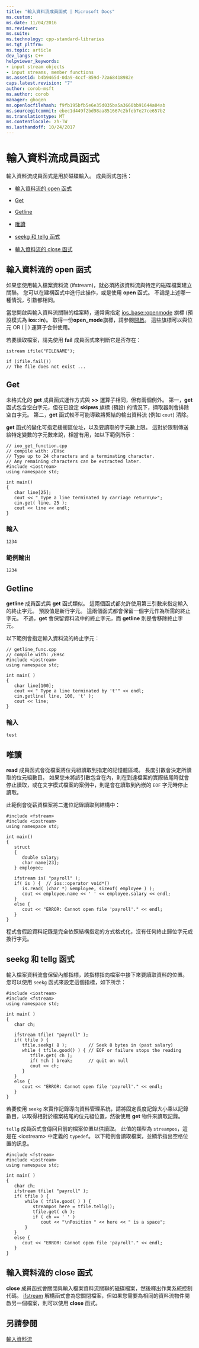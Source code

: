```yaml
---
title: "輸入資料流成員函式 | Microsoft Docs"
ms.custom: 
ms.date: 11/04/2016
ms.reviewer: 
ms.suite: 
ms.technology: cpp-standard-libraries
ms.tgt_pltfrm: 
ms.topic: article
dev_langs: C++
helpviewer_keywords:
- input stream objects
- input streams, member functions
ms.assetid: b4b9465d-0da9-4ccf-859d-72a68418982e
caps.latest.revision: "7"
author: corob-msft
ms.author: corob
manager: ghogen
ms.openlocfilehash: f9fb195bfb5e6e35d035ba5a3660bb91644a04ab
ms.sourcegitcommit: ebec1d449f2bd98aa851667c2bfeb7e27ce657b2
ms.translationtype: MT
ms.contentlocale: zh-TW
ms.lasthandoff: 10/24/2017
---
```

# <a name="input-stream-member-functions"></a>輸入資料流成員函式
輸入資料流成員函式是用於磁碟輸入。 成員函式包括：  
  
- [輸入資料流的 open 函式](#vclrftheopenfunctionforinputstreamsanchor11)  
  
- [Get](#vclrfthegetfunctionanchor12)  
  
- [Getline](#vclrfthegetlinefunctionanchor13)  
  
- [唯讀](#vclrfthereadfunctionanchor14)  
  
- [seekg 和 tellg 函式](#vclrftheseekgandtellgfunctionsanchor7)  
  
- [輸入資料流的 close 函式](#vclrftheclosefunctionforinputstreamsanchor15)  
  
##  <a name="vclrftheopenfunctionforinputstreamsanchor11"></a> 輸入資料流的 open 函式  
 如果您使用輸入檔案資料流 (ifstream)，就必須將該資料流與特定的磁碟檔案建立關聯。 您可以在建構函式中進行此操作，或是使用 **open** 函式。 不論是上述哪一種情況，引數都相同。  
  
 當您開啟與輸入資料流關聯的檔案時，通常需指定 [ios_base::openmode](../standard-library/ios-base-class.md#openmode) 旗標 (預設模式為 **ios::in**)。 取得一份**open_mode**旗標，請參閱[開啟](#vclrftheopenfunctionforinputstreamsanchor11)。 這些旗標可以與位元 OR ( &#124; ) 運算子合併使用。  
  
 若要讀取檔案，請先使用 **fail** 成員函式來判斷它是否存在：  
  
```  
istream ifile("FILENAME");

if (ifile.fail())  
// The file does not exist ...  
```  
  
##  <a name="vclrfthegetfunctionanchor12"></a>Get
 未格式化的 **get** 成員函式運作方式與 **>>** 運算子相同，但有兩個例外。 第一，**get** 函式包含空白字元，但在已設定 **skipws** 旗標 (預設) 的情況下，擷取器則會排除空白字元。 第二，**get** 函式較不可能導致將繫結的輸出資料流 (例如 `cout`) 清除。  
  
 **get** 函式的變化可指定緩衝區位址，以及要讀取的字元數上限。 這對於限制傳送給特定變數的字元數來說，相當有用，如以下範例所示：  
  
```  
// ioo_get_function.cpp  
// compile with: /EHsc  
// Type up to 24 characters and a terminating character.   
// Any remaining characters can be extracted later.  
#include <iostream>  
using namespace std;  
  
int main()  
{  
   char line[25];  
   cout << " Type a line terminated by carriage return\n>";  
   cin.get( line, 25 );  
   cout << line << endl;  
}  
```  
  
### <a name="input"></a>輸入  
  
```  
1234  
```  
  
### <a name="sample-output"></a>範例輸出  
  
```  
1234  
```  
  
##  <a name="vclrfthegetlinefunctionanchor13"></a>Getline
 **getline** 成員函式與 **get** 函式類似。 這兩個函式都允許使用第三引數來指定輸入的終止字元。 預設值是新行字元。 這兩個函式都會保留一個字元作為所需的終止字元。 不過，**get** 會保留資料流中的終止字元，而 **getline** 則是會移除終止字元。  
  
 以下範例會指定輸入資料流的終止字元：  
  
```  
// getline_func.cpp  
// compile with: /EHsc  
#include <iostream>  
using namespace std;  
  
int main( )  
{  
   char line[100];  
   cout << " Type a line terminated by 't'" << endl;  
   cin.getline( line, 100, 't' );  
   cout << line;  
}  
```  
  
### <a name="input"></a>輸入  
  
```  
test  
```  
  
##  <a name="vclrfthereadfunctionanchor14"></a>唯讀
 **read** 成員函式會從檔案將位元組讀取到指定的記憶體區域。 長度引數會決定所讀取的位元組數目。 如果您未將該引數包含在內，則在到達檔案的實際結尾時就會停止讀取，或在文字模式檔案的案例中，則是會在讀取到內嵌的 `EOF` 字元時停止讀取。  
  
 此範例會從薪資檔案將二進位記錄讀取到結構中：  
  
```  
#include <fstream>  
#include <iostream>  
using namespace std;  
  
int main()  
{  
   struct  
   {  
      double salary;  
      char name[23];  
   } employee;  
  
   ifstream is( "payroll" );  
   if( is ) {  // ios::operator void*()  
      is.read( (char *) &employee, sizeof( employee ) );  
      cout << employee.name << ' ' << employee.salary << endl;  
   }  
   else {  
      cout << "ERROR: Cannot open file 'payroll'." << endl;  
   }  
}  
```  
  
 程式會假設資料記錄是完全依照結構指定的方式格式化，沒有任何終止歸位字元或換行字元。  
  
##  <a name="vclrftheseekgandtellgfunctionsanchor7"></a> seekg 和 tellg 函式  
 輸入檔案資料流會保留內部指標，該指標指向檔案中接下來要讀取資料的位置。 您可以使用 `seekg` 函式來設定這個指標，如下所示：  
  
```  
#include <iostream>  
#include <fstream>  
using namespace std;  
  
int main( )  
{  
   char ch;  
  
   ifstream tfile( "payroll" );  
   if( tfile ) {  
      tfile.seekg( 8 );        // Seek 8 bytes in (past salary)  
      while ( tfile.good() ) { // EOF or failure stops the reading  
         tfile.get( ch );  
         if( !ch ) break;      // quit on null  
         cout << ch;  
      }  
   }  
   else {  
      cout << "ERROR: Cannot open file 'payroll'." << endl;  
   }  
}  
```  
  
 若要使用 `seekg` 來實作記錄導向資料管理系統，請將固定長度記錄大小乘以記錄數目，以取得相對於檔案結尾的位元組位置，然後使用 **get** 物件來讀取記錄。  
  
 `tellg` 成員函式會傳回目前的檔案位置以供讀取。 此值的類型為 `streampos`，這是在 \<iostream> 中定義的 `typedef`。 以下範例會讀取檔案，並顯示指出空格位置的訊息。  
  
```  
#include <fstream>  
#include <iostream>  
using namespace std;  
  
int main( )  
{  
   char ch;  
   ifstream tfile( "payroll" );  
   if( tfile ) {  
       while ( tfile.good( ) ) {  
          streampos here = tfile.tellg();  
          tfile.get( ch );  
          if ( ch == ' ' )  
             cout << "\nPosition " << here << " is a space";  
       }  
   }  
   else {  
      cout << "ERROR: Cannot open file 'payroll'." << endl;  
   }  
}  
```  
  
##  <a name="vclrftheclosefunctionforinputstreamsanchor15"></a> 輸入資料流的 close 函式  
 **close** 成員函式會關閉與輸入檔案資料流關聯的磁碟檔案，然後釋出作業系統控制代碼。 [ifstream](../standard-library/basic-ifstream-class.md) 解構函式會為您關閉檔案，但如果您需要為相同的資料流物件開啟另一個檔案，則可以使用 **close** 函式。  
  
## <a name="see-also"></a>另請參閱  
 [輸入資料流](../standard-library/input-streams.md)

